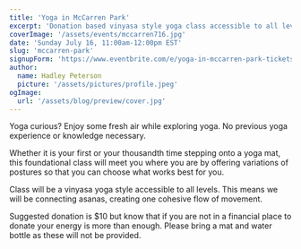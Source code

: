 ```yaml
---
title: 'Yoga in McCarren Park'
excerpt: 'Donation based vinyasa style yoga class accessible to all levels. Please bring a yoga mat and water bottle.'
coverImage: '/assets/events/mccarren716.jpg'
date: 'Sunday July 16, 11:00am-12:00pm EST'
slug: 'mccarren-park'
signupForm: 'https://www.eventbrite.com/e/yoga-in-mccarren-park-tickets-666569967717'
author:
  name: Hadley Peterson
  picture: '/assets/pictures/profile.jpeg'
ogImage:
  url: '/assets/blog/preview/cover.jpg'
---
```

Yoga curious? Enjoy some fresh air while exploring yoga. No previous yoga experience or knowledge necessary.

Whether it is your first or your thousandth time stepping onto a yoga mat, this foundational class will meet you where you are by offering variations of postures so that you can choose what works best for you.

Class will be a vinyasa yoga style accessible to all levels. This means we will be connecting asanas, creating one cohesive flow of movement.

Suggested donation is $10 but know that if you are not in a financial place to donate your energy is more than enough. Please bring a mat and water bottle as these will not be provided.